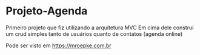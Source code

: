 # Projeto-Agenda

Primeiro projeto que fiz utilizando a arquitetura MVC
Em cima dele construí um crud simples tanto de usuários quanto de contatos (agenda online)

Pode ser visto em https://mroepke.com.br
